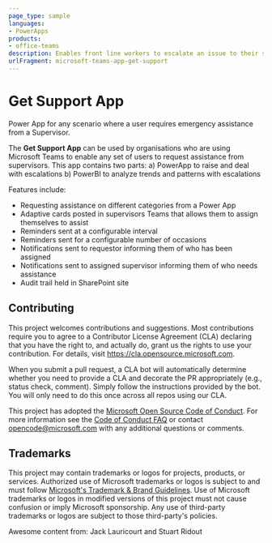 ```yaml
---
page_type: sample
languages:
- PowerApps
products:
- office-teams
description: Enables front line workers to escalate an issue to their supervisors and get immediate help
urlFragment: microsoft-teams-app-get-support
---
```


# Get Support App
Power App for any scenario where a user requires emergency assistance from a Supervisor.

The **Get Support App** can be used by organisations who are using Microsoft Teams to enable any set of users to request assistance from supervisors. This app contains two parts: 
a) PowerApp to raise and deal with escalations
b) PowerBI to analyze trends and patterns with escalations

Features include:
-   Requesting assistance on different categories from a Power App
-   Adaptive cards posted in supervisors Teams that allows them to assign themselves to assist
-   Reminders sent at a configurable interval 
-   Reminders sent for a configurable number of occasions
-   Notifications sent to requestor informing them of who has been assigned 
-   Notifications sent to assigned supervisor informing them of who needs assistance 
-   Audit trail held in SharePoint site

## Contributing

This project welcomes contributions and suggestions.  Most contributions require you to agree to a
Contributor License Agreement (CLA) declaring that you have the right to, and actually do, grant us
the rights to use your contribution. For details, visit https://cla.opensource.microsoft.com.

When you submit a pull request, a CLA bot will automatically determine whether you need to provide
a CLA and decorate the PR appropriately (e.g., status check, comment). Simply follow the instructions
provided by the bot. You will only need to do this once across all repos using our CLA.

This project has adopted the [Microsoft Open Source Code of Conduct](https://opensource.microsoft.com/codeofconduct/).
For more information see the [Code of Conduct FAQ](https://opensource.microsoft.com/codeofconduct/faq/) or
contact [opencode@microsoft.com](mailto:opencode@microsoft.com) with any additional questions or comments.

## Trademarks

This project may contain trademarks or logos for projects, products, or services. Authorized use of Microsoft 
trademarks or logos is subject to and must follow 
[Microsoft's Trademark & Brand Guidelines](https://www.microsoft.com/en-us/legal/intellectualproperty/trademarks/usage/general).
Use of Microsoft trademarks or logos in modified versions of this project must not cause confusion or imply Microsoft sponsorship.
Any use of third-party trademarks or logos are subject to those third-party's policies.

Awesome content from: Jack Lauricourt and Stuart Ridout
